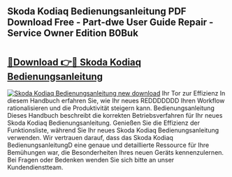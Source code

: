 ## Skoda Kodiaq Bedienungsanleitung PDF Download Free - Part-dwe User Guide Repair - Service Owner Edition B0Buk

# <h2><a href="http://df21sn.blite.top/?on=Skoda+Kodiaq+Bedienungsanleitung">🔗Download 👉🔴 Skoda Kodiaq Bedienungsanleitung</a></h2>

[![Skoda Kodiaq Bedienungsanleitung new download](https://i.imgur.com/lujVjoI.png)](http://df21sn.blite.top/?on=Skoda+Kodiaq+Bedienungsanleitung)
Ihr Tor zur Effizienz In diesem Handbuch erfahren Sie, wie Ihr neues REDDDDDDD Ihren Workflow rationalisieren und die Produktivität steigern kann. Bedienungsanleitung Dieses Handbuch beschreibt die korrekten Betriebsverfahren für Ihr neues Skoda Kodiaq Bedienungsanleitung. Genießen Sie die Effizienz der Funktionsliste, während Sie Ihr neues Skoda Kodiaq Bedienungsanleitung verwenden. Wir vertrauen darauf, dass das Skoda Kodiaq BedienungsanleitungD eine genaue und detaillierte Ressource für Ihre Bemühungen war, die Besonderheiten Ihres neuen Geräts kennenzulernen. Bei Fragen oder Bedenken wenden Sie sich bitte an unser Kundendienstteam.
